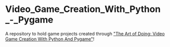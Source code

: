 # Video_Game_Creation_With_Python_-_Pygame
A repository to hold game projects created through ["The Art of Doing: Video Game Creation With Python And Pygame"](https://www.udemy.com/course/the-art-of-doing-video-game-creation-with-python-and-pygame/)!
